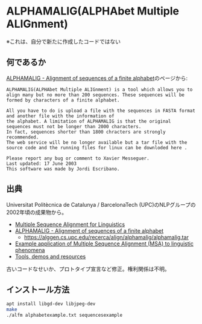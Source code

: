 # ALPHAMALIG(ALPHAbet Multiple ALIGnment)

※これは、自分で新たに作成したコードではない

## 何であるか

[ALPHAMALIG - Alignment of sequences of a finite alphabet](https://alggen.cs.upc.edu/recerca/align/alphamalig/intro-alphamalig.html)のページから:
```
ALPHAMALIG(ALPHAbet Multiple ALIGnment) is a tool which allows you to align many but no more than 200 sequences. These sequences will be formed by characters of a finite alphabet.

All you have to do is upload a file with the sequences in FASTA format and another file with the information of
the alphabet. A limitation of ALPHAMALIG is that the original sequences must not be longer than 2000 characters.
In fact, sequences shorter than 1800 chracters are strongly recommended.
The web service will be no longer available but a tar file with the source code and the running files for linux can be downloded here .

Please report any bug or comment to Xavier Messeguer.
Last updated: 17 June 2003
This software was made by Jordi Escribano.
```

## 出典

Universitat Politècnica de Catalunya / BarcelonaTech (UPC)のNLPグループの2002年頃の成果物から。

- [Multiple Sequence Alignment for Linguistics](https://www.cs.upc.edu/~nlp/msa.html)
- [ALPHAMALIG - Alignment of sequences of a finite alphabet](https://alggen.cs.upc.edu/recerca/align/alphamalig/intro-alphamalig.html)
  - https://alggen.cs.upc.edu/recerca/align/alphamalig/alphamalig.tar
- [Example application of Multiple Sequence Alignment (MSA) to linguistic phenomena](https://www.cs.upc.edu/~nlp/exampleMSA.html)
- [Tools, demos and resources](https://www.cs.upc.edu/~nlp/tools.html)

古いコードなせいか、プロトタイプ宣言など修正。権利関係は不明。

## インストール方法

```bash
apt install libgd-dev libjpeg-dev
make
./alfm alphabetexample.txt sequencesexample
```
